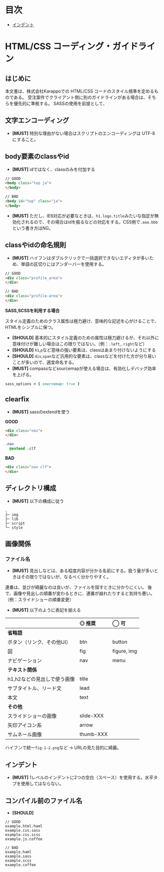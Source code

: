 # 目次

- [インデント](#indentation)


# HTML/CSS コーディング・ガイドライン

## はじめに

本文書は、株式会社Karappoでの HTML/CSS コードのスタイル規準を定めるものである。
受注案件でクライアント側に別のガイドラインがある場合は、そちらを優先的に準拠する。
SASSの使用を前提として、


<a name="character-encoding"></a>

## 文字エンコーディング

- **[MUST]** 特別な理由がない場合はスクリプトのエンコーディングは UTF-8 にすること。


<a name="body-class"></a>

## body要素のclassやid

- **[MUST]** idではなく、classのみを付加する

```html
// GOOD
<body class="top ja">
</body>

// BAD
<body id="top" class="ja">
</body>
```

- **[MUST]** ただし、IE6対応が必要なときは、`h1.logo.title`みたいな指定が無効化されるので、その場合はidを振るなどの対応をする。CSS側で`.aaa.bbb`という書き方はNG。


<a name="class"></a>

## classやidの命名規則

- **[MUST]** ハイフンはダブルクリックで一括選択できないエディタが多いため、単語の区切りにはアンダーバーを使用する。

```html
// GOOD
<div class="profile_area">
</div>

// BAD
<div class="profile-area">
</div>
```

**SASS,SCSSを利用する場合**

スタイル定義のためのクラス属性は極力避け、意味的な記述を心がけることで、HTMLをシンプルに保つ。

- **[SHOULD]** 基本的にスタイル定義のための属性は極力避けるが、それ以外に意味付けが難しい場合はこの限りではない。（例：`.left`,`.right`など）
- **[SHOULD]** `h1`,`p`など意味の強い要素は、classはあまり付けないようにする
- **[SHOULD]** `div`,`span`など汎用的な要素は、classなどを付けた方が分り易いことが多いので、適宜命名する。
- **[MUST]** compassなどsourcemapが使える場合は、有効化しデバッグ効率を上げる。

```ruby:config.rb
sass_options = { sourcemap: true }
```

<a name="clearfix"></a>

## clearfix

- **[MUST]** sassのextendを使う

**GOOD**
```html
<div class="nav">
</div>
```
```sass
.nav
  @extend .clf
```

**BAD**
```html
<div class="nav clf">
</div>
```


<a name="directories"></a>

## ディレクトリ構成

- **[MUST]** 以下の構成に従う
```
.
├─ img
├─ lib
├─ script
└─ style
```

<a name="image"></a>

## 画像関係

### ファイル名

- **[MUST]** 見出しなどは、ある程度内容が分かる名前にする。扱う量が多いときはその限りではないが、なるべく分かりやすく。

連番は、並びが綺麗なのは良いが、ファイルを探すときに分かりにくい。
後で、画像や見出しの順番が変わるときに、連番が崩れたりすると気持ち悪い。
（例：スライドショーの順番変更）

- **[MUST]** 以下のように表記を揃える

|                        | ◎ 推奨         | ◯ 可        |
|:---------------------- |:---------- |:---------- |
| **省略語**              |            |            |
| ボタン（リンク、その他UI）  | btn        | button     |
| 図                     | fig        | figure, img |
| ナビゲーション            | nav        | menu       |
| **テキスト関係**          |            |           |
| h1,h2などの見出しで使う画像 | title      |            |
| サブタイトル、リード文      | lead       |            |
| 本文                    | text       |            |
| **その他**              |            |            |
| スライドショーの画像       | slide-XXX  |            |
| 矢印アイコン系            | arrow      |            |
| サムネール画像            | thumb-XXX  |            |

ハイフンで統一`fig-1-2.png`など
→ URLの見た目的に綺麗。

<a name="indentation"></a>

## インデント

- **[MUST]** 1レベルのインデントに2つの空白（スペース）を使用する。水平タブを使用してはならない。






<a name="file-name"></a>

## コンパイル前のファイル名

- **[SHOULD]**  

```
// GOOD
example.html.haml
example.css.sass
example.css.scss
example.js.coffee

// BAD
example.haml
example.sass
example.scss
example.coffee

```
